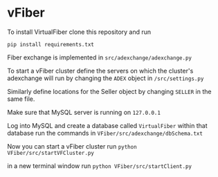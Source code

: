 # vFiber
To install VirtualFiber clone this repository and run

`pip install requirements.txt`

Fiber exchange is implemented in `src/adexchange/adexchange.py`

To start a vFiber cluster define the servers on which the cluster's adexchange
will run by changing the `ADEX` object in `/src/settings.py`

Similarly define locations for the Seller object by changing `SELLER` in the
same file.

Make sure that MySQL server is running on `127.0.0.1`

Log into MySQL and create a database called `VirtualFiber`
within that database run the commands in `VFiber/src/adexchange/dbSchema.txt`

Now you can start a vFiber cluster run
`python VFiber/src/startVFCluster.py`

in a new terminal window run
`python VFiber/src/startClient.py`

